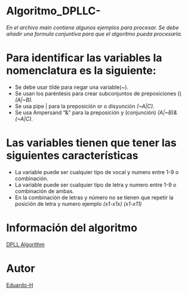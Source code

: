 # Algoritmo_DPLLC-
_En el archivo main contiene algunos ejemplos para procesar.
Se debe añadir una formula conjuntiva para que el algoritmo pueda procesarla._ 
# Para identificar las variables la nomenclatura es la siguiente:
* Se debe usar tilde para negar una variable(~).
* Se usan los paréntesis para  crear subconjuntos de preposiciones () _(A|~B)._
* Se usa pipe | para la preposición or  o disyunción  _(~A|C)._
* Se usa 	Ampersand “&” para la preposición y (conjunción)  _(A|~B)&(~A|C)._
# Las variables tienen que tener las siguientes características
* La variable puede ser cualquier tipo de vocal y numero entre 1-9 o combinación.
* La variable puede ser cualquier tipo de letra y numero entre 1-9 o combinación de ambas.
* En la combinación de letras y número no se tienen que repetir la posición de letra y numero ejemplo  _(x1-x1x) (x1-x11)_ 
# Información del algoritmo 
[DPLL Algorithm](https://en.wikipedia.org/wiki/DPLL_algorithm)
# Autor
[Eduardo-H](www.linkedin.com/in/eduardo-h-r)
